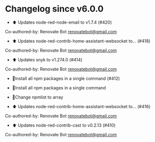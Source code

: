 # Changelog since v6.0.0
- :arrow_up: Updates node-red-node-email to v1.7.4 (#420)

Co-authored-by: Renovate Bot <renovatebot@gmail.com> 
- :arrow_up: Updates node-red-contrib-home-assistant-websocket to… (#418)

Co-authored-by: Renovate Bot <renovatebot@gmail.com> 
- :arrow_up: Updates snyk to v1.274.0 (#414)

Co-authored-by: Renovate Bot <renovatebot@gmail.com> 
- 🔨Install all npm packages in a single command (#412)

* 🔨Install all npm packages in a single command

* 🔨Change npmlist to array 
- :arrow_up: Updates node-red-contrib-home-assistant-websocket to… (#416)

Co-authored-by: Renovate Bot <renovatebot@gmail.com> 
- :arrow_up: Updates node-red-contrib-cast to v0.2.13 (#410)

Co-authored-by: Renovate Bot <renovatebot@gmail.com> 
